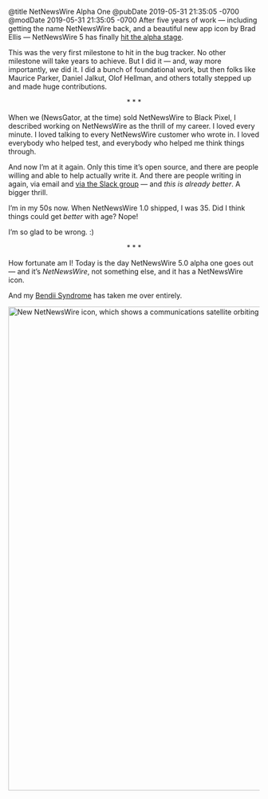 @title NetNewsWire Alpha One
@pubDate 2019-05-31 21:35:05 -0700
@modDate 2019-05-31 21:35:05 -0700
After five years of work — including getting the name NetNewsWire back, and a beautiful new app icon by Brad Ellis — NetNewsWire 5 has finally [hit the alpha stage](https://nnw.ranchero.com/2019/05/31/netnewswire-a.html).

This was the very first milestone to hit in the bug tracker. No other milestone will take years to achieve. But I did it — and, way more importantly, *we* did it. I did a bunch of foundational work, but then folks like Maurice Parker, Daniel Jalkut, Olof Hellman, and others totally stepped up and made huge contributions.

<p style="text-align:center">* * *</p>

When we (NewsGator, at the time) sold NetNewsWire to Black Pixel, I described working on NetNewsWire as the thrill of my career. I loved every minute. I loved talking to every NetNewsWire customer who wrote in. I loved everybody who helped test, and everybody who helped me think things through.

And now I’m at it again. Only this time it’s open source, and there are people willing and able to help actually write it. And there are people writing in again, via email and [via the Slack group](https://netnewswire.slack.com/join/shared_invite/enQtNjM4MDA1MjQzMDkzLTNlNjBhOWVhYzdhYjA4ZWFhMzQ1MTUxYjU0NTE5ZGY0YzYwZWJhNjYwNTNmNTg2NjIwYWY4YzhlYzk5NmU3ZTc) — and *this is already better*. A bigger thrill.

I’m in my 50s now. When NetNewsWire 1.0 shipped, I was 35. Did I think things could get *better* with age? Nope!

I’m so glad to be wrong. :)

<p style="text-align:center">* * *</p>

How fortunate am I! Today is the day NetNewsWire 5.0 alpha one goes out — and it’s *NetNewsWire*, not something else, and it has a NetNewsWire icon. 

And my [Bendii Syndrome](https://memory-alpha.fandom.com/wiki/Bendii_Syndrome) has taken me over entirely.

<img src="https://nnw.ranchero.com/uploads/2019/cb6b17f6e1.png" height="968" width="1024" alt="New NetNewsWire icon, which shows a communications satellite orbiting the Earth." title="Oh hell yes" />
